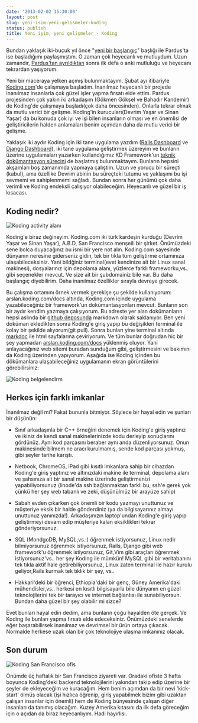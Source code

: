 ```yaml
---
date: '2013-02-02 15:30:00'
layout: post
slug: yeni-isim-yeni-gelismeler-koding
status: publish
title: Yeni işim, yeni gelişmeler - Koding
---
```


Bundan yaklaşık iki-buçuk yıl önce "[yeni bir
başlangıç](http://blog.arsln.org/yeni-bir-baslangic/)" başlığı ile Pardus'ta ise
başladığımı paylaşmıştım. O zaman çok heyecanlı ve mutluydum. Uzun zamandır,
[Pardus'tan ayrıldıktan](http://blog.arsln.org/pardus-ayrilisim-ve-sonrasi/)
sonra ilk defa o anki mutluluğu ve heyecanı tekrardan yaşıyorum.

Yeni bir maceraya yelken açmış bulunmaktayım. Şubat ayı
itibariyle [Koding.com](https://www.koding.com)'de çalışmaya başladım. İnanılmaz
heyecanlı bir projede inanılmaz insanlarla çok güzel işler yapma fırsatı elde
ettim. Pardus projesinden çok yakın iki arkadaşım (Gökmen Göksel ve Bahadır
Kandemir) de Koding'de çalışmaya başladı(çok daha öncesinden). Onlarla tekrar
olmak da mutlu verici bir gelişme. Koding'in kurucuları(Devrim Yaşar ve Sinan
Yaşar) da bu konuda çok iyi ve işi bilen insanların olması ve en önemlisi de
geliştiricilerin halden anlamaları benim açımdan daha da mutlu verici bir
gelişme.

Yaklaşık iki aydır Koding için iki tane uygulama yazdım ([Rails
Dashboard](https://github.com/farslan/RailsDashboard.kdapp) ve [Django
Dashboard](https://github.com/farslan/Django.kdapp)), iki tane uygulama
geliştirmek üzereyim ve bunların üzerine uygulamaları yazarken kullandığımız KD
Framework'un [teknik dokümantasyon
sürecini](https://github.com/farslan/koding-wiki) de başlatmış bulunmaktayım.
Bunların hepsini akşamları boş zamanımda yapmaya çalıştım. Uzun ve yorucu bir
süreçti (kabul), ama özellike Devrim abinin bu süreçteki tutumu ve yaklaşımı bu
işi sevmemi ve sahiplenmemi sağladı. Bundan sonra her günümü çok daha verimli ve
Koding endeksli çalışıyor olabileceğim. Heyecanlı ve güzel bir iş kısacası. 

## Koding nedir?

![Koding activity alanı](http://arsln.org/image/koding-activity.png)

Koding'e biraz değineyim. Koding.com iki türk kardeşin kurduğu (Devrim Yaşar ve
Sinan Yaşar), A.B.D, San Francisco menşeili bir şirket. Önümüzdeki sene bolca
duyacağınız bu ismi bir yere not alın. Koding.com sayesinde dünyanın neresine
giderseniz gidin, tek bir tıkla tüm geliştirme ortamınıza ulaşabileceksiniz.
Yani bildğiniz terminal(evet kendinize ait bir Linux sanal makinesi),
dosyalarınız için depolama alanı, yüzlerce farklı frameworku,vs.. gibi
seçenekler mevcut. Ve size ait bir şubdomainiz bile var. Bu daha başlangıç
diyebilirim. Daha inanılmaz özellikler sırayla devreye girecek.

Bu çalışma ortamını örnek vermek gerekişe şu şekilde kullanıyorum:
arslan.koding.com/docs altında, Koding.com içinde uygulama yazabileceğiniz bir
framework'un dokümantasyonları mevcut. Bunların son bir aydır kendim yazmaya
çalışıyorum. Bu adreste yer alan dokümanların hepsi aslında bir [github
deposunda](https://github.com/farslan/koding-wiki)
markdown olarak saklanıyor. Ben yeni doküman ekledikten sonra Koding'e giriş
yapıp bu değişikleri terminal ile kolay bir şekilde alıyorum(git pull). Sonra
bunları yine terminal altında [markdoc](http://markdoc.org/) ile html
sayfalarına çeviriyorum. Ve tüm bunlar doğrudan hiç bir şey yapmadan
[arslan.koding.com/docs](http://arslan.koding.com/docs) yüklenmiş oluyor.  Yani
anlayacağınız web sitemi buradan sunduğum gibi, geliştirmesini ve bakımını da
Koding üzerinden yapıyorum. Aşağıda ise Koding içinden bu dökümanlara
ulaşabileceğiniz uygulamanın ekran görüntülerini görebilirsiniz:

![Koding belgelendirm](http://arsln.org/image/koding-docs.png)

## Herkes için farklı imkanlar

İnanılmaz değil mi? Fakat bununla bitmiyor. Söylece bir hayal edin ve şunları
bir düşünün:

* Sınıf arkadaşınla bir C++ örneğini denemek için Koding'e giriş yaptınız ve
  ikiniz de kendi sanal makinelerinizde kodu derleyip sonuçlarını gördünüz. Aynı
  kod parçasını beraber aynı anda düzenliyorsunuz. Onun makinesinde bilmem ne
  aracı kurulmamış, sende kod parçası yokmuş, gibi şeyler tarihe karıştı.

* Netbook, ChromeOS, iPad gibi kısıtlı imkanlara sahip bir cihazdan Koding'e
  giriş yaptınız ve altınızdaki makine ile terminal, depolama alanı ve şahsınıza
  ait bir sanal makine üzerinde geliştirmenizi yapabiliyorsunuz (linode'da ssh
  bağlanmaktan farklı bu, ssh'e gerek yok çünkü her şey web tabanlı ve zeki,
  düşünülmüz bir arayüze sahip)

* Sabah evden çıkarken çok önemli bir kodu yazmayı unuttunuz ve müşteriye eksik
  bir halde gönderdiniz (ya da bilgisayarınız almayı unuttunuz yanınızda!).
  Arkadaşınızın laptop'undan Koding'e giriş yapıp geliştirmeyi devam edip
  müşteriye kalan eksiklikleri tekrar gönderiyorsunuz.

* SQL (MondgoDB, MySQL,vs..) öğrenmek istiyorsunuz, Linux nedir bilmiyorsunuz
  öğrenmek istiyorsunuz, Rails, Django gibi web framework'u öğrenmek
  istiyorsunuz, Git,Vim gibi araçları öğrenmek istiyorsunuz'vs.. her şey Koding
  ile mümkün!  MySQL gibi bir veritabanını tek tıkla aktif hale
  getirebiliyorsunuz, Linux zaten terminal ile hazır kurulu geliyor,Rails kurmak
  tek tıklık bir şey, vs..

* Hakkari'deki bir öğrenci, Ethiopia'daki bir genç, Güney Amerika'daki
  mühendisler,vs.. herkesi en kısıtlı bilgisayarla bile dünyanın en güzel
  teknolojilerini tek bir tarayıcı ve internet bağlantısı ile sunabiliyorsun.
  Bundan daha güzel bir şey olabilir mi sizce?

Evet bunları hayal edin dedim, ama bunların çoğu hayalden öte gerçek. Ve Koding
ile bunları yapma fırsatı elde edeceksiniz. Önümüzdeki senelerde eğer
başarabilirsek inanılmaz ve devrimsel bir ürün ortaya çıkacak. Normalde herkese
uzak olan bir çok teknolojiye ulaşma imkanınız olacak.

## Son durum

![Koding San Francisco ofis](http://arsln.org/image/koding-sf.png)

Önümde üç haftalık bir San Francisco ziyareti var. Oradaki ofiste 3 hafta
boyunca Koding'deki backend teknolojilerini yakından takip edip üzerine bir
şeyler de ekleyeceğim ve kuracağım. Hem benim açımdan da bir nevi 'kick-start'
ölmüş olacak (işi hızlıca öğrenip, giriş yapabilmek bizim gibi uzaktan çalışan
insanlar için önemli) hem de Koding bünyesinde çalışan diğer insanları da
tanımış olacağım. Kuzey Amerika kıtasını da ilk defa göreceğim için o açıdan da
biraz heyecanlıyım. Hadi hayırlısı.


